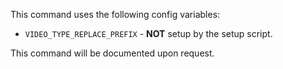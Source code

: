 This command uses the following config variables:

- `VIDEO_TYPE_REPLACE_PREFIX` - **NOT** setup by the setup script.

This command will be documented upon request.

